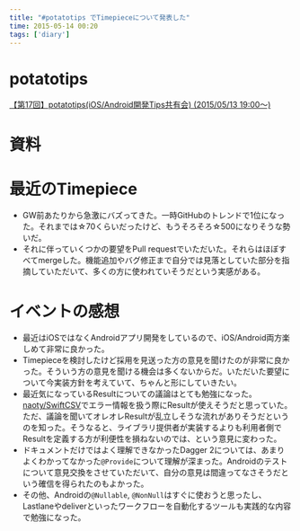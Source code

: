 ```yaml
---
title: "#potatotips でTimepieceについて発表した"
time: 2015-05-14 00:20
tags: ['diary']
---
```


# potatotips

[【第17回】potatotips(iOS/Android開発Tips共有会) (2015/05/13 19:00〜)](http://connpass.com/event/14143/)

# 資料
<script async class="speakerdeck-embed" data-id="3b6280a2a33445e6993dc6b8304331e9" data-ratio="1.33333333333333" src="//speakerdeck.com/assets/embed.js"></script>
# 最近のTimepiece

- GW前あたりから急激にバズってきた。一時GitHubのトレンドで1位になった。それまでは☆70くらいだったけど、もうそろそろ☆500になりそうな勢いだ。
- それに伴っていくつかの要望をPull requestでいただいた。それらはほぼすべてmergeした。機能追加やバグ修正まで自分では見落としていた部分を指摘していただいて、多くの方に使われていそうだという実感がある。

# イベントの感想

- 最近はiOSではなくAndroidアプリ開発をしているので、iOS/Android両方楽しめて非常に良かった。
- Timepieceを検討したけど採用を見送った方の意見を聞けたのが非常に良かった。そういう方の意見を聞ける機会は多くないからだ。いただいた要望について今実装方針を考えていて、ちゃんと形にしていきたい。
- 最近気になっているResultについての議論はとても勉強になった。[naoty/SwiftCSV](https://github.com/naoty/SwiftCSV)でエラー情報を扱う際にResultが使えそうだと思っていた。ただ、議論を聞いてオレオレResultが乱立しそうな流れがありそうだというのを知った。そうなると、ライブラリ提供者が実装するよりも利用者側でResultを定義する方が利便性を損ねないのでは、という意見に変わった。
- ドキュメントだけではよく理解できなかったDagger 2については、あまりよくわかってなかった`@Provide`について理解が深まった。Androidのテストについて意見交換をさせていただいて、自分の意見は間違ってなさそうだという確信を得られたのもよかった。
- その他、Androidの`@Nullable`, `@NonNull`はすぐに使おうと思ったし、Lastlaneやdeliverといったワークフローを自動化するツールも実践的な内容で勉強になった。

